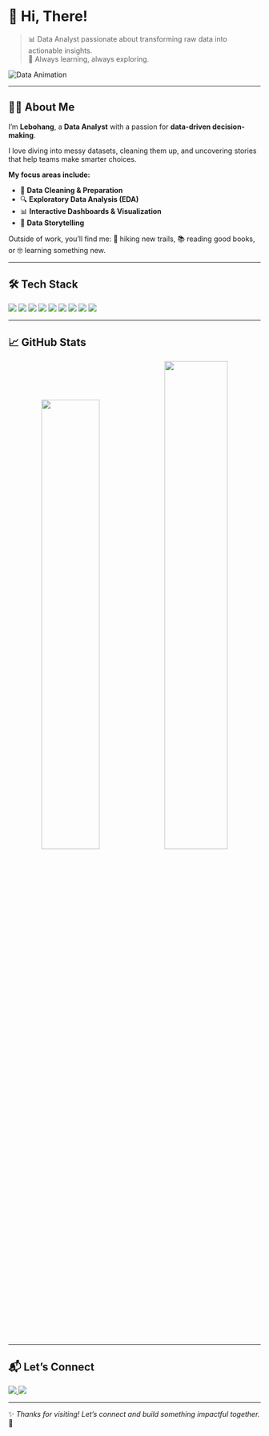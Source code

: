 # 👋 Hi, There!

> 📊 Data Analyst passionate about transforming raw data into actionable insights.  
> 🚀 Always learning, always exploring.

![Data Animation](https://media.giphy.com/media/v1.Y2lkPTc5MGI3NjExcDN0cm5uM3k0eGtqYXZxZG1xbDZlY2xzMHRnZ2VsZzNmeWJ2ZWU1YSZlcD12MV9pbnRlcm5hbF9naWZfYnlfaWQmY3Q9Zw/eNAsjO55tPbgaor7ma/giphy.gif)

---

## 👨‍💻 About Me

I’m **Lebohang**, a **Data Analyst** with a passion for **data-driven decision-making**.  

I love diving into messy datasets, cleaning them up, and uncovering stories that help teams make smarter choices.  

**My focus areas include:**
- 🧹 **Data Cleaning & Preparation**  
- 🔍 **Exploratory Data Analysis (EDA)**  
- 📊 **Interactive Dashboards & Visualization**  
- 📖 **Data Storytelling**  

Outside of work, you’ll find me:  🥾 hiking new trails, 📚 reading good books, or 🤓 learning something new.  

---

## 🛠 Tech Stack

<p align="left">
  <img src="https://img.shields.io/badge/SQL-336791?style=for-the-badge&logo=postgresql&logoColor=white"/>
  <img src="https://img.shields.io/badge/Python-3776AB?style=for-the-badge&logo=python&logoColor=white"/>
  <img src="https://img.shields.io/badge/Excel-217346?style=for-the-badge&logo=microsoft-excel&logoColor=white"/>
  <img src="https://img.shields.io/badge/Tableau-E97627?style=for-the-badge&logo=tableau&logoColor=white"/>
  <img src="https://img.shields.io/badge/PowerBI-F2C811?style=for-the-badge&logo=powerbi&logoColor=black"/>
  <img src="https://img.shields.io/badge/R-276DC3?style=for-the-badge&logo=r&logoColor=white"/>
  <img src="https://img.shields.io/badge/HTML5-E34F26?style=for-the-badge&logo=html5&logoColor=white"/>
  <img src="https://img.shields.io/badge/CSS3-1572B6?style=for-the-badge&logo=css3&logoColor=white"/>
  <img src="https://img.shields.io/badge/JavaScript-F7DF1E?style=for-the-badge&logo=javascript&logoColor=black"/>
</p>

---

## 📈 GitHub Stats

<div align="center">

<!-- GitHub Stats -->
<img src="https://github-readme-stats.vercel.app/api?username=Ratau-Lebohang&show_icons=true&theme=radical&hide_border=true" width="48%" />
<img src="https://streak-stats.demolab.com?user=Ratau-Lebohang&theme=radical&hide_border=true" width="50%" />


</div>

---

## 📬 Let’s Connect

<a href="https://linkedin.com/in/lebohang-r-16067124b" target="_blank">
  <img src="https://img.shields.io/badge/-LinkedIn-0077B5?style=flat-square&logo=linkedin&logoColor=white"/>
</a>
<a href="mailto:rataulebohang8@gmail.com" target="_blank">
  <img src="https://img.shields.io/badge/-Gmail-D14836?style=flat-square&logo=gmail&logoColor=white"/>
</a>

---

✨ _Thanks for visiting! Let’s connect and build something impactful together._ 🚀
